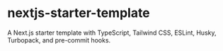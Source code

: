# nextjs-starter-template
A Next.js starter template with TypeScript, Tailwind CSS, ESLint, Husky, Turbopack, and pre-commit hooks.
